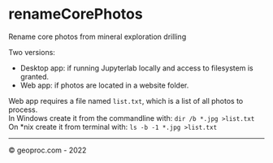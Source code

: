 # renameCorePhotos
Rename core photos from mineral exploration drilling

Two versions:
- Desktop app: if running Jupyterlab locally and access to filesystem is granted.
- Web app: if photos are located in a website folder.

Web app requires a file named `list.txt`, which is a list of all photos to process.\
In Windows create it from the commandline with: `dir /b *.jpg >list.txt`\
On *nix create it from terminal with: `ls -b -1 *.jpg >list.txt`

---
© geoproc.com - 2022
